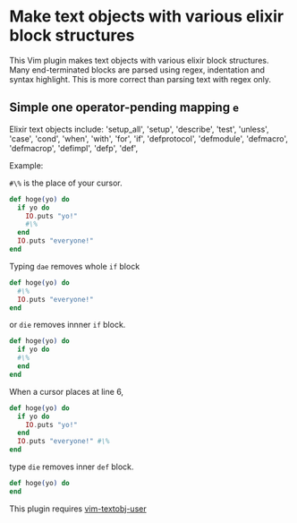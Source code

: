 # Make text objects with various elixir block structures

This Vim plugin makes text objects with various elixir block structures.  Many
end-terminated blocks are parsed using regex, indentation and syntax highlight.
This is more correct than parsing text with regex only.

## Simple one operator-pending mapping `e`

Elixir text objects include: 'setup_all', 'setup', 'describe', 'test',
'unless', 'case', 'cond', 'when', 'with', 'for', 'if', 'defprotocol',
'defmodule', 'defmacro', 'defmacrop', 'defimpl', 'defp', 'def', 

Example:

`#\%` is the place of your cursor.

```elixir
def hoge(yo) do
  if yo do
    IO.puts "yo!"
    #\%
  end
  IO.puts "everyone!"
end
```

Typing `dae` removes whole `if` block

```elixir
def hoge(yo) do
  #\%
  IO.puts "everyone!"
end
```

or `die` removes innner `if` block.

```elixir
def hoge(yo) do
  if yo do
  #\%
  end
end
```

When a cursor places at line 6,

```elixir
def hoge(yo) do
  if yo do
    IO.puts "yo!"
  end
  IO.puts "everyone!" #\%
end
```

type `die` removes inner `def` block.

```elixir
def hoge(yo) do
end
```

This plugin requires [vim-textobj-user](https://github.com/kana/vim-textobj-user)

